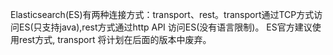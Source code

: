 Elasticsearch(ES)有两种连接方式：transport、rest。transport通过TCP方式访问ES(只支持java),rest方式通过http API 访问ES(没有语言限制)。
ES官方建议使用rest方式, transport 将计划在后面的版本中废弃。